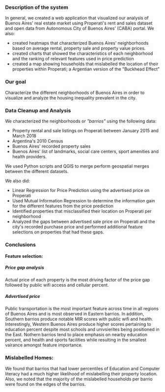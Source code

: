 ### Description of the system

In general, we created a web application that visualized our analysis of Buenos Aires' real estate market using Properati's rent and sales dataset and open data from Autonomous City of Buenos Aires' (CABA) portal. We also:
- created heatmaps that characterized Buenos Aires' neighborhoods based on average rental, property sale and property value prices. 
- created charts that showed the characteristics of each neighborhood and the ranking of relevant features used in price prediction 
- created a map showing households that mislabelled the location of their properties within Properati; a Argentian version of the "Buckhead Effect" 


### Our goal

Characterize the different neighborhoods of Buenos Aires in order to visualize and analyze the housing inequality prevalent in the city. 

### Data Cleanup and Analysis
We characterized the neighborhoods or _"barrios"_ using the following data:
- Property rental and sale listings on Properati between January 2015 and March 2018
- Argentina's 2010 Census
- Buenos Aires' recorded property sales 
- Buenos Aires' list of landmarks, social care centers, sport amenities and health providers. 
  
We used Python scripts and QGIS to merge perform geospatial merges between the different datasets. 

We also did:
- Linear Regression for Price Prediction using the advertised price on Properati
- Used Mutual Information Regression to determine the information gain for the different features from the price prediction
- Identified properties that misclassified their location on Properati per neighborhood
- Analyzed the gaps between advertised sale price on Properati and the city's recorded purchase price and performed additional feature selections on properties that had these gaps.


### Conclusions
#### Feature selection:
##### Price gap analysis
Actual price of each property is the most driving factor of the price gap followed by public wifi access and cellular percent. 

##### Advertised price
Public transportation is the most important feature across time in all regions of Buenos Aires and is most observed in Eastern barrios. In addition, Southern barrios produce notable MIR scores with public wifi and health. Interestingly, Western Buenos Aires produce higher scores pertaining to education percent despite most schools and univsierites being positioned in the East. Nothern barrios tend to place emphasis on nearby education percent, and health and sports facilities while resulting in the smallest vairance amongst feature importance.     


### Mislabelled Homes:
We found that barrios that had lower percentiles of Education and Computer literacy had a much higher likelihood of mislabelling their property location. Also, we noted that the majority of the mislabelled households per barrio were found on the edges of the barrios.




